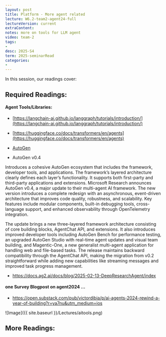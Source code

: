 ```yaml
---
layout: post
title: Platform - More agent related 
lecture: W6.2-team2-agent24-full
lectureVersion: current
extraContent: 
notes: more on tools for LLM agent 
video: team-2
tags:
- 
desc: 2025-S4
term: 2025-seminarRead
categories:
- 
---
```



In this session, our readings cover: 

## Required Readings: 




#### Agent Tools/Libraries: 
+ [https://langchain-ai.github.io/langgraph/tutorials/introduction/](https://langchain-ai.github.io/langgraph/tutorials/introduction/)

+ [https://huggingface.co/docs/transformers/en/agents](https://huggingface.co/docs/transformers/en/agents)

+ [AutoGen](https://github.com/ag2ai/ag2?tab=readme-ov-file)


+ AutoGen v0.4

Introduces a cohesive AutoGen ecosystem that includes the framework, developer tools, and applications. The framework’s layered architecture clearly defines each layer’s functionality. It supports both first-party and third-party applications and extensions.
Microsoft Research announces AutoGen v0.4, a major update to their multi-agent AI framework. The new version introduces a complete redesign with an asynchronous, event-driven architecture that improves code quality, robustness, and scalability. Key features include modular components, built-in debugging tools, cross-language support, and enhanced observability through OpenTelemetry integration.

The update brings a new three-layered framework architecture consisting of core building blocks, AgentChat API, and extensions. It also introduces improved developer tools including AutoGen Bench for performance testing, an upgraded AutoGen Studio with real-time agent updates and visual team building, and Magentic-One, a new generalist multi-agent application for handling web and file-based tasks. The release maintains backward compatibility through the AgentChat API, making the migration from v0.2 straightforward while adding new capabilities like streaming messages and improved task progress management.

+  https://docs.ag2.ai/docs/blog/2025-02-13-DeepResearchAgent/index


#### one Survey Blogpost on agent2024 ...

+ https://open.substack.com/pub/victordibia/p/ai-agents-2024-rewind-a-year-of-building?r=ya7nu&utm_medium=ios




![Image]({{ site.baseurl }}/Lectures/aitools.png)


## More Readings: 

